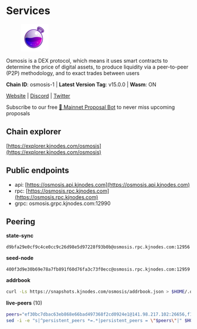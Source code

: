 # Services

<figure><img src="https://raw.githubusercontent.com/kj89/cosmos-images/main/logos/osmosis.png" alt=""><figcaption></figcaption></figure>

Osmosis is a DEX protocol, which means it uses smart contracts  to determine the price of digital assets, to produce liquidity  via a peer-to-peer (P2P) methodology, and to exact trades between users

**Chain ID**: osmosis-1 | **Latest Version Tag**: v15.0.0 | **Wasm**: ON

[Website](https://osmosis.zone) | [Discord](https://discord.gg/osmosis) | [Twitter](https://twitter.com/osmosiszone)



Subscribe to our free [🤖 Mainnet Proposal Bot](https://t.me/kjnodes_proposal_bot) to never miss upcoming proposals


## Chain explorer
[https://explorer.kjnodes.com/osmosis](https://explorer.kjnodes.com/osmosis)

## Public endpoints

* api: [https://osmosis.api.kjnodes.com](https://osmosis.api.kjnodes.com)
* rpc: [https://osmosis.rpc.kjnodes.com](https://osmosis.rpc.kjnodes.com)
* grpc: osmosis.grpc.kjnodes.com:12990

## Peering

**state-sync**

```text
d9bfa29e0cf9c4ce0cc9c26d98e5d97228f93b0b@osmosis.rpc.kjnodes.com:12956
```

**seed-node**

```text
400f3d9e30b69e78a7fb891f60d76fa3c73f0ecc@osmosis.rpc.kjnodes.com:12959
```

**addrbook**
```bash
curl -Ls https://snapshots.kjnodes.com/osmosis/addrbook.json > $HOME/.osmosisd/config/addrbook.json
```

**live-peers** (10)
```bash
peers="ef30bc7dbac63eb868e66bad497368f2cd0924e1@141.98.217.102:26656,f1fe0a080d561d37a94bea6022cbc0972395a0f4@65.108.121.190:2000,82e224c9640048a6513c589e904c0d903bb99f32@74.118.140.23:26656,88fa3de90d06422b409ce6beb2367b94b2a1759e@51.79.17.73:26656,406f64a8d601e34d7311fd61ec87b0c7028bd230@138.201.23.39:46656,b212d5740b2e11e54f56b072dc13b6134650cfb5@169.155.169.71:26656,f3262b9f490720920b0002fadd500af1cef3e6a6@51.222.40.84:26656,a8a72dce31fdd36db889b1203d9af5fb7155e4d3@65.108.122.246:26686,d9bfa29e0cf9c4ce0cc9c26d98e5d97228f93b0b@65.109.88.38:12956,e613079d9b1c1c688963215a975cc9b29722f4fb@65.108.238.103:12556"
sed -i -e "s|^persistent_peers *=.*|persistent_peers = \"$peers\"|" $HOME/.osmosisd/config/config.toml
```
